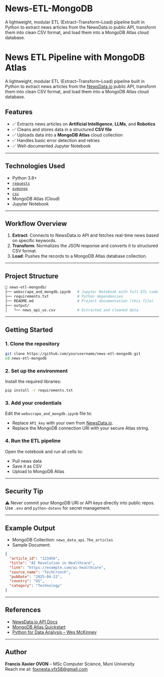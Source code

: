 # News-ETL-MongoDB
A lightweight, modular ETL (Extract–Transform–Load) pipeline built in Python to extract news articles from the NewsData.io public API, transform them into clean CSV format, and load them into a MongoDB Atlas cloud database.


# News ETL Pipeline with MongoDB Atlas

A lightweight, modular ETL (Extract–Transform–Load) pipeline built in Python to extract news articles from the [NewsData.io](https://newsdata.io/documentation) public API, transform them into clean CSV format, and load them into a MongoDB Atlas cloud database.

## Features

- ✅ Extracts news articles on **Artificial Intelligence**, **LLMs**, and **Robotics**
- ✅ Cleans and stores data in a structured **CSV file**
- ✅ Uploads data into a **MongoDB Atlas** cloud collection
- ✅ Handles basic error detection and retries
- ✅ Well-documented Jupyter Notebook

---

## Technologies Used

- Python 3.8+
- [`requests`](https://pypi.org/project/requests/)
- [`pymongo`](https://pypi.org/project/pymongo/)
- [`csv`](https://docs.python.org/3/library/csv.html)
- MongoDB Atlas (Cloud)
- Jupyter Notebook

---

## Workflow Overview

1. **Extract**: Connects to NewsData.io API and fetches real-time news based on specific keywords.
2. **Transform**: Normalizes the JSON response and converts it to structured CSV format.
3. **Load**: Pushes the records to a MongoDB Atlas database collection.

---

## Project Structure

```bash
📁 news-etl-mongodb/
├── webscrape_and_mongdb.ipynb   # Jupyter Notebook with full ETL code
├── requirements.txt             # Python dependencies
├── README.md                    # Project documentation (this file)
├── output/
│   └── news_api_us.csv          # Extracted and cleaned data
```

---

## Getting Started

### 1. Clone the repository

```bash
git clone https://github.com/yourusername/news-etl-mongodb.git
cd news-etl-mongodb
```

### 2. Set up the environment

Install the required libraries:

```bash
pip install -r requirements.txt
```

### 3. Add your credentials

Edit the `webscrape_and_mongdb.ipynb` file to:

- Replace `API_key` with your own from [NewsData.io](https://newsdata.io/register).
- Replace the MongoDB connection URI with your secure Atlas string.

### 4. Run the ETL pipeline

Open the notebook and run all cells to:

- Pull news data
- Save it as CSV
- Upload to MongoDB Atlas

---

## Security Tip

⚠️ Never commit your MongoDB URI or API keys directly into public repos. Use `.env` and `python-dotenv` for secret management.

---

## Example Output

- MongoDB Collection: `news_data_api.The_articles`
- Sample Document:
```json
{
  "article_id": "123456",
  "title": "AI Revolution in Healthcare",
  "link": "https://example.com/ai-healthcare",
  "source_name": "TechCrunch",
  "pubDate": "2025-04-22",
  "country": "US",
  "category": "Technology"
}
```

---

## References

- [NewsData.io API Docs](https://newsdata.io/documentation)
- [MongoDB Atlas Quickstart](https://www.mongodb.com/developer/products/atlas/)
- [Python for Data Analysis – Wes McKinney](https://wesmckinney.com/book/)

---

## Author

**Francis Xavier OVON** – MSc Computer Science, Muni University  
Reach me at: foxnesta.vfx58@gmail.com

